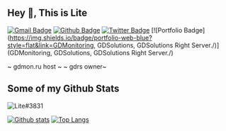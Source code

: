 ## Hey 👋, This is Lite
[![Gmail Badge](https://img.shields.io/badge/-d31lthefox@rlfox.ru-c14438?style=flat&logo=Gmail&logoColor=white&link=mailto:d31lthefox@rlfox.ru)](mailto:d31lthefox@rlfox.ru) [![Github Badge](https://img.shields.io/badge/-Lite#3831-grey?style=flat&logo=github&logoColor=white&link=https://github.com/Lite#3831/)](https://www.github.com/D31LtheFOX/) [![Twitter Badge](https://img.shields.io/badge/-d31lthefox-00acee?style=flat&logo=twitter&logoColor=white&link=https://twitter.com/d31lthefox/)](https://www.twitter.com/d31lthefox/) [![Portfolio Badge](https://img.shields.io/badge/portfolio-web-blue?style=flat&link=GDMonitoring, GDSolutions, GDSolutions Right Server./)](GDMonitoring, GDSolutions, GDSolutions Right Server./) <p align='left'>~ gdmon.ru host ~
~ gdrs owner~</p>
## Some of my Github Stats
<p align=left> <img src=https://komarev.com/ghpvc/?username=Lite#3831 alt=Lite#3831 /> </p>

[![Github stats](https://github-readme-stats.vercel.app/api?username=Lite#3831&show_icons=true&include_all_commits=true)](https://github.com/Lite#3831/github-readme-stats)
[![Top Langs](https://github-readme-stats.vercel.app/api/top-langs/?username=Lite#3831&layout=compact)](https://github.com/Lite#3831/github-readme-stats)

